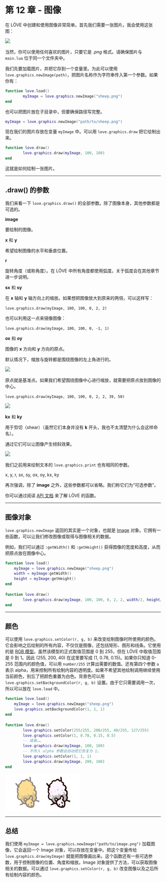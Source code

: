 # 第 12 章 - 图像

在 LÖVE 中创建和使用图像非常简单。首先我们需要一张图片。我会使用这张图：

![](/images/book/12/sheep.png)

当然，你可以使用任何喜欢的图片，只要它是 *.png* 格式。请确保图片与 `main.lua` 位于同一个文件夹中。

我们先要加载图片，并把它存到一个变量里。为此可以使用 `love.graphics.newImage(path)`，把图片名称作为字符串传入第一个参数。如果你有：

```lua
function love.load()
        myImage = love.graphics.newImage("sheep.png")
end
```

也可以把图片放在子目录中，但要确保路径写完整。

```lua
myImage = love.graphics.newImage("path/to/sheep.png")
```

现在我们的图片存放在变量 `myImage` 中。可以用 `love.graphics.draw` 把它绘制出来。

```lua
function love.draw()
        love.graphics.draw(myImage, 100, 100)
end
```

这就是如何绘制一张图片。

___

## .draw() 的参数

我们来看一下 `love.graphics.draw()` 的全部参数。除了图像本身，其他参数都是可选的。

**image**

要绘制的图像。

**x** 和 **y**

希望绘制图像的水平和垂直位置。

**r**

旋转角度（或称角度）。在 LÖVE 中所有角度都使用弧度。关于弧度会在其他章节进一步说明。

**sx** 和 **sy**

在 **x** 轴和 **y** 轴方向上的缩放。如果想把图像放大到原来的两倍，可以这样写：

`love.graphics.draw(myImage, 100, 100, 0, 2, 2)`

也可以利用这一点来镜像图像：

`love.graphics.draw(myImage, 100, 100, 0, -1, 1)`

**ox** 和 **oy**

图像的 **x** 方向和 **y** 方向的原点。

默认情况下，缩放与旋转都是围绕图像的左上角进行的。

![](/images/book/12/origin1.png)

原点就是基准点。如果我们希望围绕图像中心进行缩放，就需要把原点放到图像的中心。

`love.graphics.draw(myImage, 100, 100, 0, 2, 2, 39, 50)`

![](/images/book/12/origin2.png)

**kx** 和 **ky**

用于剪切（shear）（虽然它们本身并没有 **k** 开头，我也不太清楚为什么会这样命名）。

通过它们可以让图像产生倾斜效果。

![](/images/book/12/shear.png)

我们之前用来绘制文本的 `love.graphics.print` 也有相同的参数。

x, y, r, sx, sy, ox, oy, kx, ky

再次强调，除了 **image** 之外，这些参数都可以省略。我们称它们为“可选参数”。

你可以通过阅读 [API 文档](https://love2d.org/wiki/love.graphics.draw) 来了解 LÖVE 的函数。

___

## 图像对象

`love.graphics.newImage` 返回的其实是一个对象，也就是 [Image](https://love2d.org/wiki/Image) 对象。它拥有一些函数，可以让我们修改图像或取得与图像相关的数据。

例如，我们可以通过 `:getWidth()` 和 `:getHeight()` 获得图像的宽度和高度，从而把原点放在图像中心。

```lua
function love.load()
    myImage = love.graphics.newImage("sheep.png")
    width = myImage:getWidth()
    height = myImage:getHeight()
end

function love.draw()
        love.graphics.draw(myImage, 100, 100, 0, 2, 2, width/2, height/2)
end
```

___

## 颜色

可以使用 `love.graphics.setColor(r, g, b)` 来改变绘制图像时所使用的颜色。它会影响之后绘制的所有内容，不仅仅是图像，还包括矩形、图形和线条。它使用的是 [RGB 模型](https://en.wikipedia.org/wiki/RGB_color_model)。虽然该模型的正式取值范围是 0 到 255，但在 LÖVE 中取值范围是 0 到 1。因此 (255, 200, 40) 在这里要写成 (1, 0.78, 0.15)。如果你只知道 0-255 范围内的颜色值，可以用 `number/255` 计算出需要的数值。还有第四个参数 `a` 表示 alpha，用来控制所有绘制内容的透明度。如果不希望其他绘制调用继续使用当前颜色，别忘了把颜色重置为白色。背景色可以用 `love.graphics.setBackgroundColor(r, g, b)` 设置。由于它只需要调用一次，所以可以放在 `love.load` 中。

```lua
function love.load()
    myImage = love.graphics.newImage("sheep.png")
    love.graphics.setBackgroundColor(1, 1, 1)
end

function love.draw()
        love.graphics.setColor(255/255, 200/255, 40/255, 127/255)
        love.graphics.setColor(1, 0.78, 0.15, 0.5)
        -- 或者……
        love.graphics.draw(myImage, 100, 100)
        -- 不传入 alpha 参数会自动把它恢复为 1。
        love.graphics.setColor(1, 1, 1)
        love.graphics.draw(myImage, 200, 100)
end
```

![](/images/book/12/color.png)

___

## 总结

我们使用 `myImage = love.graphics.newImage("path/to/image.png")` 加载图像，它会返回一个 Image 对象，可以存放在变量中。把这个变量传给 `love.graphics.draw(myImage)` 就能把图像画出来。这个函数还有一些可选参数，用于控制图像的位置、角度和缩放。Image 对象提供了方法，可以获取图像相关的数据。可以通过 `love.graphics.setColor(r, g, b)` 改变图像以及之后所有绘制内容的颜色。
